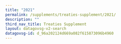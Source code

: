 ```yaml
---
title: "2021"
permalink: /supplements/treaties-supplement/2021/
description: ""
third_nav_title: Treaties Supplement
layout: datagovsg-v2-search
datagovsg-id: d_96a202124d669a082f615873096b4960
---
```

